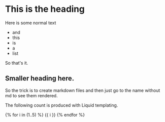 # This is the heading
Here is some normal text

* and
* this
* is
* a
* list

So that's it.

## Smaller heading here.

So the trick is to create markdown files and then just go to the name without md
to see them rendered.

The following count is produced with Liquid templating.

{% for i in (1..5) %}
	{{ i }}
{% endfor %}
